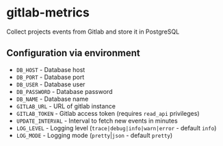 # gitlab-metrics

Collect projects events from Gitlab and store it in PostgreSQL

## Configuration via environment

- `DB_HOST` - Database host
- `DB_PORT` - Database port
- `DB_USER` - Database user
- `DB_PASSWORD` - Database password
- `DB_NAME` - Database name
- `GITLAB_URL` - URL of gitlab instance
- `GITLAB_TOKEN` - Gitlab access token (requires `read_api` privileges)
- `UPDATE_INTERVAL` - Interval to fetch new events in minutes
- `LOG_LEVEL` - Logging level (`trace|debug|info|warn|error` - default `info`)
- `LOG_MODE` - Logging mode (`pretty`|`json` - default `pretty`)
